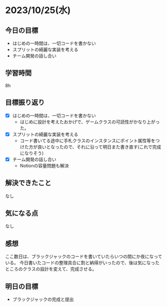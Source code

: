 # 2023/10/25(水)

## 今日の目標
- はじめの一時間は、一切コードを書かない
- スプリットの綺麗な実装を考える
- チーム開発の話し合い

## 学習時間
8h

## 目標振り返り
* [x] はじめの一時間は、一切コードを書かない
  * はじめに設計を考えたおかげで、ゲームクラスの可読性がかなり上がった。
* [x] スプリットの綺麗な実装を考える
  * コード書いてる途中に手札クラスのインスタンスにポイント属性等をつけた方が良いとなったので、それに沿って明日また書き直す(これで完成になりそう)
* [x] チーム開発の話し合い
  * Notionの容量問題も解決

## 解決できたこと
なし

## 気になる点
なし

## 感想
ここ数日は、ブラックジャックのコードを書いていたらいつの間にか夜になっている。
今日書いたコードの整理具合に割と納得がいったので、後は気になったところのクラスの設計を変えて、完成させる。

## 明日の目標
- ブラックジャックの完成と提出